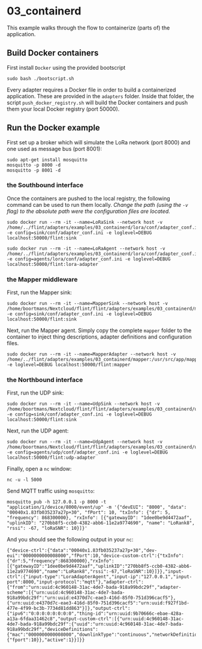 # 03_containerd
This example walks through the flow to containerize (parts of) the application.

## Build Docker containers
First install `Docker` using the provided bootscript
```
sudo bash ./bootscript.sh
```

Every adapter requires a Docker file in order to build a containerized application. These are provided in the `adapters` folder.
Inside that folder, the script `push_docker_registry.sh` will build the Docker containers and push them your local Docker registry (port 50000).

## Run the Docker example
First set up a broker which will simulate the LoRa network (port 8000) and one used as message bus (port 8001):
```
sudo apt-get install mosquitto
mosquitto -p 8000 -d
mosquitto -p 8001 -d
```
### the Southbound interface
Once the containers are pushed to the local registry, the following command can be used to run them locally. *Change the path (using the `-v` flag) to the absolute path were the configuration files are located.*

```
sudo docker run --rm -it --name=LoRaSink --network host -v /home/../flint/adapters/examples/03_containerd/lora/conf/adapter_conf.ini:/usr/src/app/sink/conf/adapter_conf.ini -e config=sink/conf/adapter_conf.ini -e loglevel=DEBUG localhost:50000/flint:sink
```
```
sudo docker run --rm -it --name=LoRaAgent --network host -v /home/../flint/adapters/examples/03_containerd/lora/conf/adapter_conf.ini:/usr/src/app/agents/lora/conf/adapter_conf.ini -e config=agents/lora/conf/adapter_conf.ini -e loglevel=DEBUG localhost:50000/flint:lora-adapter
```

### the Mapper middleware
First, run the Mapper sink:
```
sudo docker run --rm -it --name=MapperSink --network host -v /home/boortmans/Nextcloud/flint/flint/adapters/examples/03_containerd/mapper/conf/adapter_conf.ini:/usr/src/app/sink/conf/adapter_conf.ini -e config=sink/conf/adapter_conf.ini -e loglevel=DEBUG localhost:50000/flint:sink
```

Next, run the Mapper agent. Simply copy the complete `mapper` folder to the container to inject thing descriptions, adapter definitions and configuration files.
```
sudo docker run --rm -it --name=MapperAdapter --network host -v /home/../flint/adapters/examples/03_containerd/mapper:/usr/src/app/mapper -e loglevel=DEBUG localhost:50000/flint:mapper
```

### the Northbound interface
First, run the UDP sink:
```
sudo docker run --rm -it --name=UdpSink --network host -v /home/boortmans/Nextcloud/flint/flint/adapters/examples/03_containerd/udp/conf/adapter_conf.ini:/usr/src/app/sink/conf/adapter_conf.ini -e config=sink/conf/adapter_conf.ini -e loglevel=DEBUG localhost:50000/flint:sink
```

Next, run the UDP agent:
```
sudo docker run --rm -it --name=UdpAgent --network host -v /home/boortmans/Nextcloud/flint/flint/adapters/examples/03_containerd/udp/conf/adapter_conf.ini:/usr/src/app/agents/udp/conf/adapter_conf.ini -e config=agents/udp/conf/adapter_conf.ini -e loglevel=DEBUG localhost:50000/flint:udp-adapter
```

Finally, open a `nc` window:

```
nc -u -l 5000
```

Send MQTT traffic using `mosquitto`:
```
mosquitto_pub -h 127.0.0.1 -p 8000 -t "application/1/device/8000/event/up" -m '{"devEUI": "8000", "data": "00040x1.83fb035237a27p+30", "fPort": 10, "txInfo": {"dr": 5, "frequency": 868300000}, "rxInfo": [{"gatewayID": "1dee0be9d4472aaf", "uplinkID": "270bb8f5-ccb0-4382-abb6-11e2a9774690", "name": "LoRank8", "rssi": -67, "loRaSNR": 10}]}'
```

And you should see the following output in your `nc`:
```
{"device-ctrl":{"data":"00040x1.83fb035237a27p+30","dev-eui":"0000000000008000","fPort":10,"device-custom-ctrl":{"txInfo":{"dr":5,"frequency":868300000},"rxInfo":[{"gatewayID":"1dee0be9d4472aaf","uplinkID":"270bb8f5-ccb0-4382-abb6-11e2a9774690","name":"LoRank8","rssi":-67,"loRaSNR":10}]}},"input-ctrl":{"input-type":"LoraAdapterAgent","input-ip":"127.0.0.1","input-port":8000,"input-protocol":"mqtt"},"adapter-ctrl":{"from":"urn:uuid:4c960148-31ac-4de7-bada-918a99bdc29f","adapter-scheme":[{"urn:uuid:4c960148-31ac-4de7-bada-918a99bdc29f":"urn:uuid:e4370d7c-eae3-416d-85f0-751d396cacf5"},{"urn:uuid:e4370d7c-eae3-416d-85f0-751d396cacf5":"urn:uuid:f927f1bd-477e-4f99-bc3b-7734d81dd863"}]},"output-ctrl":{"ipv6":"0:0:0:0:0:0:0:0","thing-id":"urn:uuid:9b70666c-ebae-428a-a13a-6fdaa31462c8","output-custom-ctrl":[{"urn:uuid:4c960148-31ac-4de7-bada-918a99bdc29f":{"uuid":"urn:uuid:4c960148-31ac-4de7-bada-918a99bdc29f","deviceDefinitions":{"mac":"0000000000008000","downlinkType":"continuous","networkDefinitions":{"fport":10}},"active":1}}]}}
```